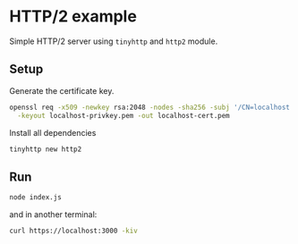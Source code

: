 # HTTP/2 example

Simple HTTP/2 server using `tinyhttp` and `http2` module.

## Setup

Generate the certificate key.

```sh
openssl req -x509 -newkey rsa:2048 -nodes -sha256 -subj '/CN=localhost' \
  -keyout localhost-privkey.pem -out localhost-cert.pem
```

Install all dependencies

```sh
tinyhttp new http2
```

## Run

```sh
node index.js
```

and in another terminal:

```sh
curl https://localhost:3000 -kiv
```
